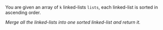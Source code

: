 You are given an array of `k` linked-lists `lists`, each linked-list is sorted in ascending order.

*Merge all the linked-lists into one sorted linked-list and return it.*
